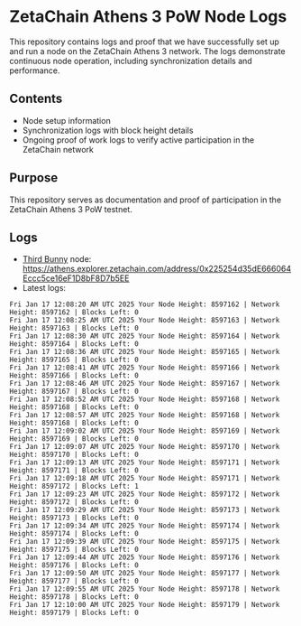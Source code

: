 # ZetaChain Athens 3 PoW Node Logs
This repository contains logs and proof that we have successfully set up and run a node on the ZetaChain Athens 3 network. The logs demonstrate continuous node operation, including synchronization details and performance.

## Contents
- Node setup information
- Synchronization logs with block height details
- Ongoing proof of work logs to verify active participation in the ZetaChain network

## Purpose
This repository serves as documentation and proof of participation in the ZetaChain Athens 3 PoW testnet.

## Logs

- [Third Bunny](https://thirdbunny.xyz/) node: https://athens.explorer.zetachain.com/address/0x225254d35dE666064Eccc5ce16eF1D8bF8D7b5EE
- Latest logs:
```
Fri Jan 17 12:08:20 AM UTC 2025 Your Node Height: 8597162 | Network Height: 8597162 | Blocks Left: 0
Fri Jan 17 12:08:25 AM UTC 2025 Your Node Height: 8597163 | Network Height: 8597163 | Blocks Left: 0
Fri Jan 17 12:08:30 AM UTC 2025 Your Node Height: 8597164 | Network Height: 8597164 | Blocks Left: 0
Fri Jan 17 12:08:36 AM UTC 2025 Your Node Height: 8597165 | Network Height: 8597165 | Blocks Left: 0
Fri Jan 17 12:08:41 AM UTC 2025 Your Node Height: 8597166 | Network Height: 8597166 | Blocks Left: 0
Fri Jan 17 12:08:46 AM UTC 2025 Your Node Height: 8597167 | Network Height: 8597167 | Blocks Left: 0
Fri Jan 17 12:08:52 AM UTC 2025 Your Node Height: 8597168 | Network Height: 8597168 | Blocks Left: 0
Fri Jan 17 12:08:57 AM UTC 2025 Your Node Height: 8597168 | Network Height: 8597168 | Blocks Left: 0
Fri Jan 17 12:09:02 AM UTC 2025 Your Node Height: 8597169 | Network Height: 8597169 | Blocks Left: 0
Fri Jan 17 12:09:07 AM UTC 2025 Your Node Height: 8597170 | Network Height: 8597170 | Blocks Left: 0
Fri Jan 17 12:09:13 AM UTC 2025 Your Node Height: 8597171 | Network Height: 8597171 | Blocks Left: 0
Fri Jan 17 12:09:18 AM UTC 2025 Your Node Height: 8597171 | Network Height: 8597172 | Blocks Left: 1
Fri Jan 17 12:09:23 AM UTC 2025 Your Node Height: 8597172 | Network Height: 8597172 | Blocks Left: 0
Fri Jan 17 12:09:29 AM UTC 2025 Your Node Height: 8597173 | Network Height: 8597173 | Blocks Left: 0
Fri Jan 17 12:09:34 AM UTC 2025 Your Node Height: 8597174 | Network Height: 8597174 | Blocks Left: 0
Fri Jan 17 12:09:39 AM UTC 2025 Your Node Height: 8597175 | Network Height: 8597175 | Blocks Left: 0
Fri Jan 17 12:09:44 AM UTC 2025 Your Node Height: 8597176 | Network Height: 8597176 | Blocks Left: 0
Fri Jan 17 12:09:50 AM UTC 2025 Your Node Height: 8597177 | Network Height: 8597177 | Blocks Left: 0
Fri Jan 17 12:09:55 AM UTC 2025 Your Node Height: 8597178 | Network Height: 8597178 | Blocks Left: 0
Fri Jan 17 12:10:00 AM UTC 2025 Your Node Height: 8597179 | Network Height: 8597179 | Blocks Left: 0
```
